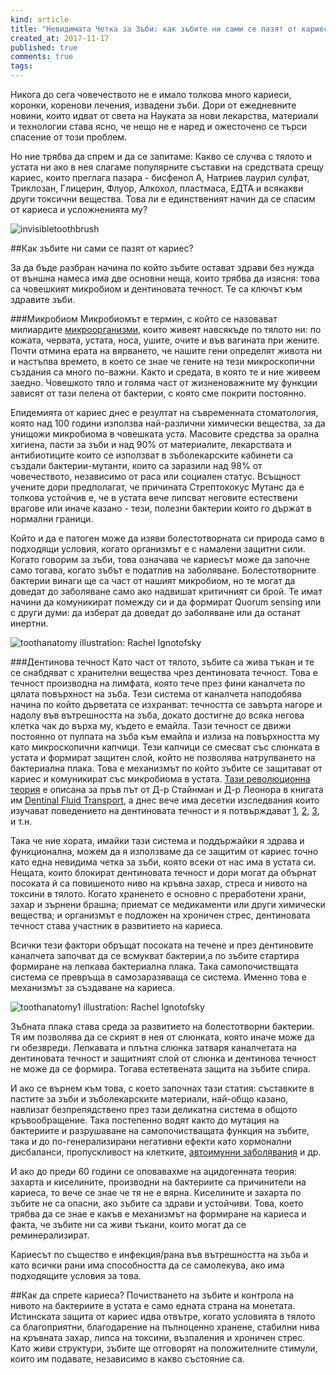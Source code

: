 ```yaml
---
kind: article
title: "Невидимата Четка за Зъби: как зъбите ни сами се пазят от кариес?"
created_at: 2017-11-17
published: true
comments: true
tags:
--- 
```

Никога до сега човечеството не е имало толкова много кариеси, коронки, коренови лечения, извадени зъби. Дори от ежедневните новини, които идват от света на Науката за нови лекарства, материали и технологии става ясно, че нещо не е наред и ожесточено се търси спасение от този проблем.

Но ние трябва да спрем и да се запитаме: Какво се случва с тялото и устата ни ако в нея слагаме популярните съставки на средствата срещу кариес, които преглага пазара - бисфенол А, Натриев лаурил сулфат, Триклозан, Глицерин, Флуор, Алкохол, пластмаса, ЕДТА и всякакви други токсични вещества. Това ли е единственият начин да се спасим от кариеса и усложненията му?

![invisibletoothbrush](/images/posts/invisibletoothbrush.jpg)

<!-- more -->

##Как зъбите ни сами се пазят от кариес?

За да бъде разбран начина по който зъбите остават здрави без нужда от външна намеса има две основни неща, които трябва да изясня: това са човешкият микробиом и дентиновата течност. Те са ключът към здравите зъби.

###Микробиом
Микробиомът е термин, с който се назовават милиардите [микроорганизми](https://bezkaries.com/blog/2016-11-30-%D0%B1%D0%B0%D0%BA%D1%82%D0%B5%D1%80%D0%B8%D0%B8-%D0%B8-%D0%BF%D0%BB%D0%B0%D0%BA%D0%B0/), които живеят навсякъде по тялото ни: по кожата, червата, устата, носа, ушите, очите и във вагината при жените. Почти отмина ерата на вярването, че нашите гени определят живота ни и настъпва времето, в което се знае че гените на тези микроскопични създания са много по-важни. Както и средата, в която те и ние живеем заедно. Човешкото тяло и голяма част от жизненоважните му функции зависят от тази пелена от бактерии, с която сме покрити постоянно.

Епидемията от кариес днес е резултат на съвременната стоматология, която над 100 години използва най-различни химически вещества, за да унищожи микробиома в човешката уста. Масовите средства за орална хигиена, пасти за зъби и над 90% от материалите, лекарствата и антибиотиците които се използват в зъболекарските кабинети са създали бактерии-мутанти, които са заразили над 98% от човечеството, независимо от раса или социален статус.
Всъщност учените дори предполагат, че причината Стрептококус Мутанс да е толкова устойчив е, че в устата вече липсват неговите естествени врагове или иначе казано - тези, полезни бактерии които го държат в нормални граници.

Който и да е патоген може да изяви болестотворната си природа само в подходящи условия, когато организмът е с намалени защитни сили. Когато говорим за зъби, това означава че кариесът може да започне само тогава, когато зъбът е податлив на заболяване. Болестотворните бактерии винаги ще са част от нашият микробиом, но те могат да доведат до заболяване само ако надвишат критичният си брой. Те имат начини да комуникират помежду си и да формират Quorum sensing или с други думи: да изберат да доведат до заболяване или да останат инертни. 

![toothanatomy](/images/posts/toothanatomy.jpg)
illustration: Rachel Ignotofsky

###Дентинова течност
Като част от тялото, зъбите са жива тъкан и те се снабдяват с хранителни вещества чрез дентиновата течност. Това е течност производна на лимфата, която тече през фини каналчета по цялата повърхност на зъба. Тези система от каналчета наподобява начина по който дърветата се изхранват: течността се завърта нагоре и надолу във вътрешността на зъба, докато достигне до всяка негова клетка чак до върха му, където е емайла. Тази течност се движи постоянно от пулпата на зъба към емайла и излиза на повърхността му като микроскопични капчици. Тези капчици се смесват със слюнката в устата и формират защитен слой, който не позволява натрупването на бактериална плака. Това е механизмът по който зъбите се защитават от кариес и комуникират със микробиома в устата.
[Тази революционна теория](https://bezkaries.com/blog/2014-04-23-%D0%BA%D0%BE%D0%B9-%D0%B5-%D0%BD%D0%B0%D0%B9-%D0%B3%D0%BE%D0%BB%D0%B5%D0%BC%D0%B8%D1%8F%D1%82-%D0%BF%D1%80%D0%B8%D1%87%D0%B8%D0%BD%D0%B8%D1%82%D0%B5%D0%BB-%D0%BD%D0%B0-%D0%BA%D0%B0%D1%80%D0%B8%D0%B5%D1%81%D0%B0/) е описана за пръв път от Д-р Стайнман и Д-р Леонора в книгата им [Dentinal Fluid Transport](http://amzn.to/2jrj8dB), а днес вече има десетки изследвания които изучават поведението на дентиновата течност и я потвърждават [1](http://www.sciencedirect.com/science/article/pii/S0099239906805649), [2](http://journals.sagepub.com/doi/full/10.1177/154411130201300207), [3](https://www.ncbi.nlm.nih.gov/pubmed/28866438), и т.н.

Така че ние хората, имайки тази система и поддържайки я здрава и функционална, можем да я използваме да се защитим от кариес точно като една невидима четка за зъби, която всеки от нас има в устата си.
Нещата, които блокират дентиновата течност и дори могат да обърнат посоката й са повишеното ниво на кръвна захар, стреса и нивото на токсини в тялото. Когато храненето е основно с преработени храни, захар и зърнени брашна; приемат се медикаменти или други химически вещества; и организмът е подложен на хроничен стрес, дентиновата течност става участник в развитието на кариеса.

Всички тези фактори обръщат посоката на течене и през дентиновите каналчета започват да се всмукват бактерии,а по зъбите стартира формиране на лепкава бактериална плака. Така самопочиствщата система се превръща в самозаразяваща се система. Именно това е механизмът за създаване на кариеса. 

![toothanatomy1](/images/posts/toothanatomy1.jpg)
illustration: Rachel Ignotofsky

Зъбната плака става среда за развитието на болестотворни бактерии. Тя им позволява да се скрият в нея от слюнката, която иначе може да ги обезвреди. Лепкавата и плътна слюнка затваря каналчетата на дентиновата течност и защитният слой от слюнка и дентинова течност не може да се формира. Тогава естетвената защита на зъбите спира.

И ако се върнем към това, с което започнах тази статия: съставките в пастите за зъби и зъболекарските материали, най-общо казано, навлизат безпрепядствено през тази деликатна система в общото кръвообращение. Така постепенно водят както до мутация на бактериите и разрушаване на самопочистващата функция на зъбите, така и до по-генерализирани негативни ефекти като хормонални дисбаланси, пропускливост на клетките, [автоимунни заболявания](https://bezkaries.com/blog/2017-06-30-%D0%B2%D1%80%D1%8A%D0%B7%D0%BA%D0%B0%D1%82%D0%B0-%D1%83%D1%81%D1%82%D0%B0-%D1%82%D1%8F%D0%BB%D0%BE-%D0%B0%D0%B2%D1%82%D0%BE%D0%B8%D0%BC%D1%83%D0%BD%D0%BD%D0%B8-%D0%B7%D0%B0%D0%B1%D0%BE%D0%BB%D1%8F%D0%B2%D0%B0%D0%BD%D0%B8%D1%8F/) и др.

И ако до преди 60 години се оповавахме на ацидогенната теория: захарта и киселините, производни на бактериите са причинители на кариеса, то вече се знае че тя не е вярна. Киселините и захарта по зъбите не са опасни, ако зъбите са здрави и устойчиви. Това, което трябва да се знае е какъв е механизмът на формиране на кариеса и факта, че зъбите ни са живи тъкани, които могат да се реминерализират.

Кариесът по същество е инфекция/рана във вътрешността на зъба и като всички рани има способността да се самолекува, ако има подходящите условия за това. 

##Как да спрете кариеса?
Почистването на зъбите и контрола на нивото на бактериите в устата е само едната страна на монетата. Истинската защита от кариес идва отвътре, когато условията в тялото са благоприятни, благодарение на пълноценно хранене, стабилни нива на кръвната захар, липса на токсини, възпаления и хроничен стрес. Като живи структури, зъбите ще отговорят на положителните стимули, които им подавате, независимо в какво състояние са. 
